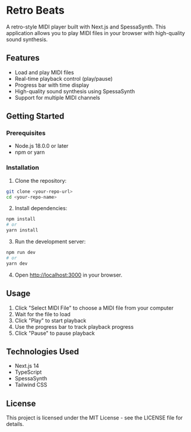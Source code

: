 # Retro Beats

A retro-style MIDI player built with Next.js and SpessaSynth. This application allows you to play MIDI files in your browser with high-quality sound synthesis.

## Features

- Load and play MIDI files
- Real-time playback control (play/pause)
- Progress bar with time display
- High-quality sound synthesis using SpessaSynth
- Support for multiple MIDI channels

## Getting Started

### Prerequisites

- Node.js 18.0.0 or later
- npm or yarn

### Installation

1. Clone the repository:
```bash
git clone <your-repo-url>
cd <your-repo-name>
```

2. Install dependencies:
```bash
npm install
# or
yarn install
```

3. Run the development server:
```bash
npm run dev
# or
yarn dev
```

4. Open [http://localhost:3000](http://localhost:3000) in your browser.

## Usage

1. Click "Select MIDI File" to choose a MIDI file from your computer
2. Wait for the file to load
3. Click "Play" to start playback
4. Use the progress bar to track playback progress
5. Click "Pause" to pause playback

## Technologies Used

- Next.js 14
- TypeScript
- SpessaSynth
- Tailwind CSS

## License

This project is licensed under the MIT License - see the LICENSE file for details. 